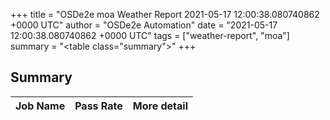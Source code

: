 +++
title = "OSDe2e moa Weather Report 2021-05-17 12:00:38.080740862 +0000 UTC"
author = "OSDe2e Automation"
date = "2021-05-17 12:00:38.080740862 +0000 UTC"
tags = ["weather-report", "moa"]
summary = "<table class=\"summary\"></table>"
+++
## Summary

| Job Name | Pass Rate | More detail |
|----------|-----------|-------------|



